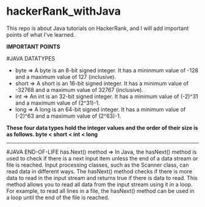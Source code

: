 # hackerRank_withJava
This repo is about Java tutorials on HackerRank, and I will add important points of what I've learned.

**IMPORTANT POINTS**

#JAVA DATATYPES
- byte => A byte is an 8-bit signed integer. It has a mininmum value of -128 and a maximum value of 127 (inclusive). 
- short => A short is an 16-bit signed integer. It has a minimum value of -32768 and a maximum value of 32767 (inclusive).
- int => An int is an 32-bit signed integer. It has a minimum value of (-2)^31 and a maximum value of (2^31)-1. 
- long => A long is an 64-bit signed integer. It has a minimum value of (-2)^63 and a maximum value of (2^63)-1. 

**These four data types hold the integer values and the order of their size is as follows.
byte < short < int < long**


----------------------------------------------------------------------------------------------------------
#JAVA END-OF-LIFE
has.Next() method => In Java, the hasNext() method is used to check if there is a next input item unless the end of a data stream or file is reached. Input processing classes, such as the Scanner class, can read data in different ways. The hasNext() method checks if there is more data to read in the input stream and returns true if there is data to read. This method allows you to read all data from the input stream using it in a loop. For example, to read all lines in a file, the hasNext() method can be used in a loop until the end of the file is reached. 
